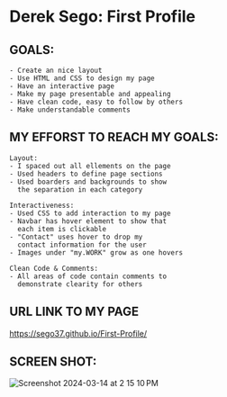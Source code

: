 # Derek Sego: First Profile
## GOALS:
```
- Create an nice layout
- Use HTML and CSS to design my page
- Have an interactive page
- Make my page presentable and appealing
- Have clean code, easy to follow by others
- Make understandable comments
```

## MY EFFORST TO REACH MY GOALS:
```
Layout:
- I spaced out all ellements on the page
- Used headers to define page sections
- Used boarders and backgrounds to show
  the separation in each category

Interactiveness:
- Used CSS to add interaction to my page
- Navbar has hover element to show that
  each item is clickable
- "Contact" uses hover to drop my
  contact information for the user
- Images under "my.WORK" grow as one hovers

Clean Code & Comments:
- All areas of code contain comments to
  demonstrate clearity for others
```
## URL LINK TO MY PAGE  

https://sego37.github.io/First-Profile/



## SCREEN SHOT:

![Screenshot 2024-03-14 at 2 15 10 PM](https://github.com/sego37/First-Profile/assets/63138641/afbc2f50-ca66-49ee-9fdf-ba5b0aab5f30)

